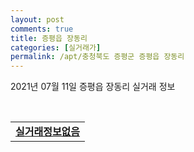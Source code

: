 ```yaml
---
layout: post
comments: true
title: 증평읍 장동리
categories: [실거래가]
permalink: /apt/충청북도 증평군 증평읍 장동리
---
```


2021년 07월 11일 증평읍 장동리 실거래 정보

<script type="text/javascript">
  google.charts.load('current', {'packages':['corechart']});
  google.charts.setOnLoadCallback(drawChart);

  function drawChart() {
    var data = google.visualization.arrayToDataTable([['거래일', '매매', '전월세', '전매'], ['20-07', 10, 23, 0], ['20-08', 254, 12, 0], ['20-09', 97, 38, 0], ['20-10', 10, 24, 0], ['20-11', 16, 34, 0], ['20-12', 9, 12, 0], ['21-01', 13, 7, 0], ['21-02', 14, 8, 0], ['21-03', 17, 10, 0], ['21-04', 24, 12, 0], ['21-05', 18, 9, 0], ['21-06', 12, 4, 0], ['21-07', 1, 1, 0]]);

    var options = {
      title: '최근 1년간 유형별 거래량 추이',
      legend: { position: 'bottom' }
    };

    var chart = new google.visualization.LineChart(document.getElementById('columnchart_material'));
    chart.draw(data, (options));년간 
  }
</script>

<div id="columnchart_material" style="width: 95%; margin-left: -35px; display: block"></div>
<br>
<table>
  <tr>
    <td colspan="4" style="font-weight: bold;"><a href="https://search.naver.com/search.naver?query=증평읍 장동리 실거래정보없음">실거래정보없음</a></td>
  </tr>
    
</table>
    